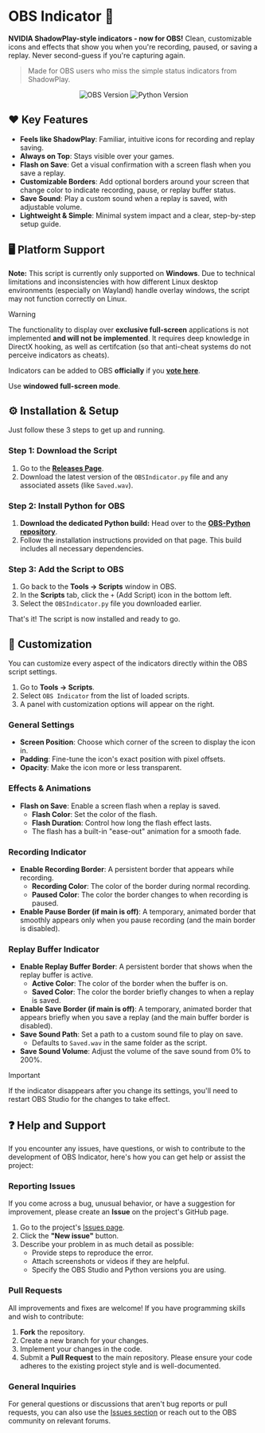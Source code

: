 # OBS Indicator 🎥

**NVIDIA ShadowPlay-style indicators - now for OBS!** Clean, customizable icons and effects that show you when you're recording, paused, or saving a replay. Never second-guess if you're capturing again.

> Made for OBS users who miss the simple status indicators from ShadowPlay.

<p align="center">
  <img src="https://img.shields.io/badge/OBS Studio-28+-brightgreen?logo=obs-studio" alt="OBS Version">
  <img src="https://img.shields.io/badge/Python-3.9+-blue?logo=python" alt="Python Version">
</p>

## ❤️ Key Features

- **Feels like ShadowPlay**: Familiar, intuitive icons for recording and replay saving.
- **Always on Top**: Stays visible over your games.
- **Flash on Save**: Get a visual confirmation with a screen flash when you save a replay.
- **Customizable Borders**: Add optional borders around your screen that change color to indicate recording, pause, or replay buffer status.
- **Save Sound**: Play a custom sound when a replay is saved, with adjustable volume.
- **Lightweight & Simple**: Minimal system impact and a clear, step-by-step setup guide.

## 🖥️ Platform Support

**Note:** This script is currently only supported on **Windows**. Due to technical limitations and inconsistencies with how different Linux desktop environments (especially on Wayland) handle overlay windows, the script may not function correctly on Linux.

> [!WARNING]  
> The functionality to display over **exclusive full-screen** applications is not implemented **and will not be implemented**. It requires deep knowledge in DirectX hooking, as well as certifcation (so that anti-cheat systems do not perceive indicators as cheats).
> 
> Indicators can be added to OBS **officially**  if you [**vote here**](https://ideas.obsproject.com/posts/2454/obs-visual-rec-pause-stop-indicator).
> 
> Use **windowed full-screen mode**.

## ⚙️ Installation & Setup

Just follow these 3 steps to get up and running.

### Step 1: Download the Script
1.  Go to the [**Releases Page**](https://github.com/ineedmypills/OBS-Indicator/releases).
2.  Download the latest version of the `OBSIndicator.py` file and any associated assets (like `Saved.wav`).

### Step 2: Install Python for OBS
1.  **Download the dedicated Python build:** Head over to the [**OBS-Python repository**](https://github.com/ineedmypills/OBS-Python).
2.  Follow the installation instructions provided on that page. This build includes all necessary dependencies.

### Step 3: Add the Script to OBS
1.  Go back to the **Tools → Scripts** window in OBS.
2.  In the **Scripts** tab, click the `+` (Add Script) icon in the bottom left.
3.  Select the `OBSIndicator.py` file you downloaded earlier.

That's it! The script is now installed and ready to go.

## 🎨 Customization

You can customize every aspect of the indicators directly within the OBS script settings.

1.  Go to **Tools → Scripts**.
2.  Select `OBS Indicator` from the list of loaded scripts.
3.  A panel with customization options will appear on the right.

### General Settings
-   **Screen Position**: Choose which corner of the screen to display the icon in.
-   **Padding**: Fine-tune the icon's exact position with pixel offsets.
-   **Opacity**: Make the icon more or less transparent.

### Effects & Animations
-   **Flash on Save**: Enable a screen flash when a replay is saved.
    -   **Flash Color**: Set the color of the flash.
    -   **Flash Duration**: Control how long the flash effect lasts.
    -   The flash has a built-in "ease-out" animation for a smooth fade.

### Recording Indicator
-   **Enable Recording Border**: A persistent border that appears while recording.
    -   **Recording Color**: The color of the border during normal recording.
    -   **Paused Color**: The color the border changes to when recording is paused.
-   **Enable Pause Border (if main is off)**: A temporary, animated border that smoothly appears only when you pause recording (and the main border is disabled).

### Replay Buffer Indicator
-   **Enable Replay Buffer Border**: A persistent border that shows when the replay buffer is active.
    -   **Active Color**: The color of the border when the buffer is on.
    -   **Saved Color**: The color the border briefly changes to when a replay is saved.
-   **Enable Save Border (if main is off)**: A temporary, animated border that appears briefly when you save a replay (and the main buffer border is disabled).
-   **Save Sound Path**: Set a path to a custom sound file to play on save.
    -   Defaults to `Saved.wav` in the same folder as the script.
-   **Save Sound Volume**: Adjust the volume of the save sound from 0% to 200%.

> [!IMPORTANT] 
> If the indicator disappears after you change its settings, you'll need to restart OBS Studio for the changes to take effect.

## ❓ Help and Support

If you encounter any issues, have questions, or wish to contribute to the development of OBS Indicator, here's how you can get help or assist the project:

### Reporting Issues

If you come across a bug, unusual behavior, or have a suggestion for improvement, please create an **Issue** on the project's GitHub page.

1.  Go to the project's [Issues page](https://github.com/ineedmypills/OBS-Indicator/issues).
2.  Click the **"New issue"** button.
3.  Describe your problem in as much detail as possible:
    * Provide steps to reproduce the error.
    * Attach screenshots or videos if they are helpful.
    * Specify the OBS Studio and Python versions you are using.

### Pull Requests

All improvements and fixes are welcome! If you have programming skills and wish to contribute:

1.  **Fork** the repository.
2.  Create a new branch for your changes.
3.  Implement your changes in the code.
4.  Submit a **Pull Request** to the main repository. Please ensure your code adheres to the existing project style and is well-documented.

### General Inquiries

For general questions or discussions that aren't bug reports or pull requests, you can also use the [Issues section](https://github.com/ineedmypills/OBS-Indicator/issues) or reach out to the OBS community on relevant forums.
